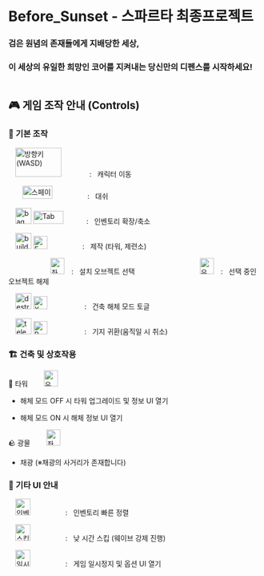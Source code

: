 # Before_Sunset - 스파르타 최종프로젝트
### **검은 원념의 존재들**에게 지배당한 세상,<br>
### 이 세상의 **유일한 희망인 코어**를 지켜내는 당신만의 **디펜스**를 시작하세요!<br><br>
## 🎮 게임 조작 안내 (Controls)

### 🔼 기본 조작  
&emsp;<img width="92" height="58" alt="방향키(WASD)" src="https://github.com/user-attachments/assets/8f62f56d-7176-4aa7-8375-8f4b82b6e2ce" />&emsp;&emsp;&emsp;&emsp;:&nbsp;&nbsp;&nbsp;캐릭터 이동


&emsp;&emsp;<img width="60" height="26" alt="스페이스" src="https://github.com/user-attachments/assets/687acba1-fb02-497b-86a7-fe54123d7d74" />&emsp;&emsp;&emsp;&emsp;&emsp;:&nbsp;&nbsp;&nbsp;대쉬<br>


&emsp;<img width="32" height="32" alt="bag" src="https://github.com/user-attachments/assets/f042adb5-48d1-48e3-89ec-f984ee402794" />&nbsp;<img width="60" height="26" alt="Tab" src="https://github.com/user-attachments/assets/3a432868-e9bb-4d36-b097-1afcd00e7c53" />   &emsp;&emsp;&emsp;:&nbsp;&nbsp;&nbsp;인벤토리 확장/축소<br>


&emsp;<img width="32" height="32" alt="build" src="https://github.com/user-attachments/assets/f0d3c59c-c4bb-4cf8-9b34-69eed995a5f1" />&nbsp;<img width="28" height="26" alt="E" src="https://github.com/user-attachments/assets/2e8293f8-67d5-4829-81d5-a9cad26093ed" />&emsp;&emsp;&emsp;&emsp;&emsp;:&nbsp;&nbsp;&nbsp;제작 (타워, 제련소)<br>

&emsp;&emsp;&emsp;&emsp;&emsp;&emsp;<img width="28" height="32" alt="좌클릭" src="https://github.com/user-attachments/assets/3d217fa0-3dac-4a49-94ac-bc0e96d36d1b" />&emsp;:&nbsp;&nbsp;&nbsp;설치 오브젝트 선택&emsp;&emsp;&emsp;
&emsp;&emsp;&emsp;&emsp;&emsp;&emsp;<img width="28" height="32" alt="우클릭" src="https://github.com/user-attachments/assets/6fad2dd2-4983-4201-b54e-21550f58bd0a" />&emsp;:&nbsp;&nbsp;&nbsp;선택 중인 오브젝트 해제 


&emsp;<img width="32" height="32" alt="destroy_on" src="https://github.com/user-attachments/assets/997f7f6f-7016-4460-ba52-03409c641bfa" />&nbsp;<img width="28" height="26" alt="X" src="https://github.com/user-attachments/assets/9ce81a79-5d88-49a4-8326-78fcd2405fa8" />
&emsp;&emsp;&emsp;&emsp;&emsp;:&nbsp;&nbsp;&nbsp;건축 해체 모드 토글<br>




&emsp;<img width="32" height="32" alt="teleport" src="https://github.com/user-attachments/assets/2ac06f12-964b-41c1-a491-b190f79645c9" />&nbsp;<img width="28" height="26" alt="R" src="https://github.com/user-attachments/assets/ac595998-7f7f-47bf-934b-d53f69d9388f" /> &emsp;&emsp;&emsp;&emsp;&emsp;:&nbsp;&nbsp;&nbsp;기지 귀환(움직일 시 취소)

### 🏗️ 건축 및 상호작용 
🏰 타워&emsp;&emsp;
  <img width="28" height="32" alt="우클릭" src="https://github.com/user-attachments/assets/6fad2dd2-4983-4201-b54e-21550f58bd0a" />
  - 해체 모드 OFF 시 타워 업그레이드 및 정보 UI 열기
 
  - 해체 모드 ON 시 해체 정보 UI 열기

🪨 광물&emsp;&emsp;
  <img width="28" height="32" alt="좌클릭" src="https://github.com/user-attachments/assets/3d217fa0-3dac-4a49-94ac-bc0e96d36d1b" />
  - 채광 (※채광의 사거리가 존재합니다)
### 🧭 기타 UI 안내

&emsp;<img width="30" height="33" alt="인벤정렬" src="https://github.com/user-attachments/assets/e81c139c-d56e-44fc-bee1-1a349f44b74a" />&emsp;&emsp;&emsp;&emsp;&emsp;:&nbsp;&nbsp;&nbsp;인벤토리 빠른 정렬

&emsp;<img width="30" height="33" alt="스킵" src="https://github.com/user-attachments/assets/82b2faea-f944-4590-9e70-6318c41c5bf9" />&emsp;&emsp;&emsp;&emsp;&emsp;:&nbsp;&nbsp;&nbsp;낮 시간 스킵 (웨이브 강제 진행)

&emsp;<img width="30" height="33" alt="일시정지" src="https://github.com/user-attachments/assets/767461e9-c587-4c72-bd04-21b149538f29" />&emsp;&emsp;&emsp;&emsp;&emsp;:&nbsp;&nbsp;&nbsp;게임 일시정지 및 옵션 UI 열기
